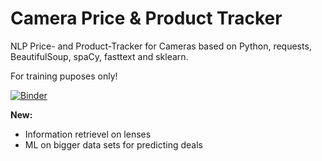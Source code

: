 # Camera Price & Product Tracker

NLP Price- and Product-Tracker for Cameras based on Python, requests, BeautifulSoup, spaCy, fasttext and sklearn.

For training puposes only!

[![Binder](https://mybinder.org/badge_logo.svg)](https://mybinder.org/v2/gh/JaninaBistron/PriceTracker/main?labpath=PriceTracker.ipynb)

**New:**
- Information retrievel on lenses
- ML on bigger data sets for predicting deals
